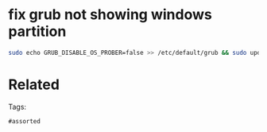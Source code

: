 # fix grub not showing windows partition
```bash
sudo echo GRUB_DISABLE_OS_PROBER=false >> /etc/default/grub && sudo update-grub
```

# Related


Tags:

    #assorted
